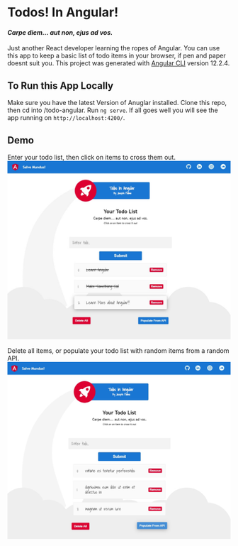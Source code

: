 # Todos! In Angular!
#### <i>Carpe diem... aut non, ejus ad vos.</i>

Just another React developer learning the ropes of Angular. You can use this app to keep a basic list of todo items in your browser, if pen and paper doesnt suit you. This project was generated with [Angular CLI](https://github.com/angular/angular-cli) version 12.2.4.

## To Run this App Locally

Make sure you have the latest Version of Anuglar installed. Clone this repo, then cd into /todo-angular. Run `ng serve`. If all goes well you will see the app running on `http://localhost:4200/`.

## Demo
Enter your todo list, then click on items to cross them out.
<img src="src/assets/demo-1.jpg" width="570px"></img>

Delete all items, or populate your todo list with random items from a random API.
<img src="src/assets/demo-2.jpg" width="570px"></img>
